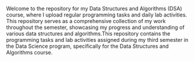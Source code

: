 Welcome to the repository for my Data Structures and Algorithms (DSA) course, where I upload regular programming tasks and daily lab activities. This repository serves as a comprehensive collection of my work throughout the semester, showcasing my progress and understanding of various data structures and algorithms.This repository contains the programming tasks and lab activities assigned during my third semester in the Data Science program, specifically for the Data Structures and Algorithms course.
